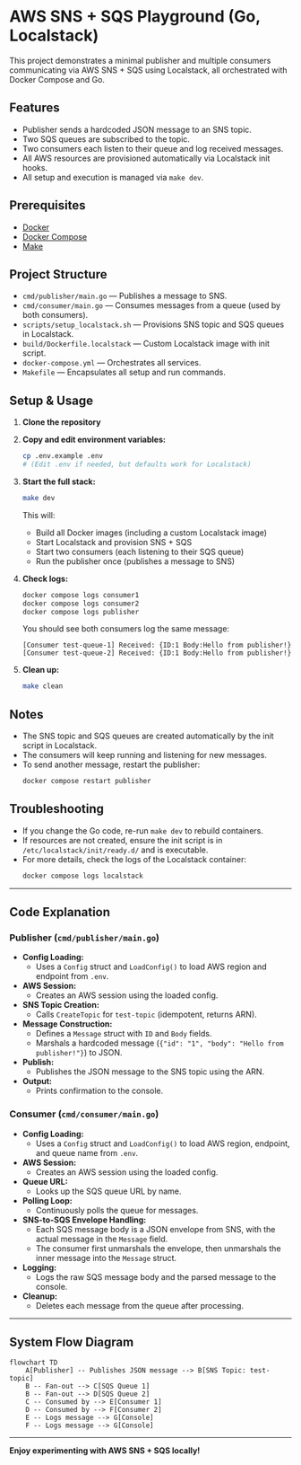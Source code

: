 # AWS SNS + SQS Playground (Go, Localstack)

This project demonstrates a minimal publisher and multiple consumers communicating via AWS SNS + SQS using Localstack, all orchestrated with Docker Compose and Go.

## Features
- Publisher sends a hardcoded JSON message to an SNS topic.
- Two SQS queues are subscribed to the topic.
- Two consumers each listen to their queue and log received messages.
- All AWS resources are provisioned automatically via Localstack init hooks.
- All setup and execution is managed via `make dev`.

## Prerequisites
- [Docker](https://www.docker.com/)
- [Docker Compose](https://docs.docker.com/compose/)
- [Make](https://www.gnu.org/software/make/)

## Project Structure
- `cmd/publisher/main.go` — Publishes a message to SNS.
- `cmd/consumer/main.go` — Consumes messages from a queue (used by both consumers).
- `scripts/setup_localstack.sh` — Provisions SNS topic and SQS queues in Localstack.
- `build/Dockerfile.localstack` — Custom Localstack image with init script.
- `docker-compose.yml` — Orchestrates all services.
- `Makefile` — Encapsulates all setup and run commands.

## Setup & Usage

1. **Clone the repository**

2. **Copy and edit environment variables:**
   ```sh
   cp .env.example .env
   # (Edit .env if needed, but defaults work for Localstack)
   ```

3. **Start the full stack:**
   ```sh
   make dev
   ```
   This will:
   - Build all Docker images (including a custom Localstack image)
   - Start Localstack and provision SNS + SQS
   - Start two consumers (each listening to their SQS queue)
   - Run the publisher once (publishes a message to SNS)

4. **Check logs:**
   ```sh
   docker compose logs consumer1
   docker compose logs consumer2
   docker compose logs publisher
   ```
   You should see both consumers log the same message:
   ```
   [Consumer test-queue-1] Received: {ID:1 Body:Hello from publisher!}
   [Consumer test-queue-2] Received: {ID:1 Body:Hello from publisher!}
   ```

5. **Clean up:**
   ```sh
   make clean
   ```

## Notes
- The SNS topic and SQS queues are created automatically by the init script in Localstack.
- The consumers will keep running and listening for new messages.
- To send another message, restart the publisher:
  ```sh
  docker compose restart publisher
  ```

## Troubleshooting
- If you change the Go code, re-run `make dev` to rebuild containers.
- If resources are not created, ensure the init script is in `/etc/localstack/init/ready.d/` and is executable.
- For more details, check the logs of the Localstack container:
  ```sh
  docker compose logs localstack
  ```

---

## Code Explanation

### Publisher (`cmd/publisher/main.go`)

- **Config Loading:**
  - Uses a `Config` struct and `LoadConfig()` to load AWS region and endpoint from `.env`.
- **AWS Session:**
  - Creates an AWS session using the loaded config.
- **SNS Topic Creation:**
  - Calls `CreateTopic` for `test-topic` (idempotent, returns ARN).
- **Message Construction:**
  - Defines a `Message` struct with `ID` and `Body` fields.
  - Marshals a hardcoded message (`{"id": "1", "body": "Hello from publisher!"}`) to JSON.
- **Publish:**
  - Publishes the JSON message to the SNS topic using the ARN.
- **Output:**
  - Prints confirmation to the console.

### Consumer (`cmd/consumer/main.go`)

- **Config Loading:**
  - Uses a `Config` struct and `LoadConfig()` to load AWS region, endpoint, and queue name from `.env`.
- **AWS Session:**
  - Creates an AWS session using the loaded config.
- **Queue URL:**
  - Looks up the SQS queue URL by name.
- **Polling Loop:**
  - Continuously polls the queue for messages.
- **SNS-to-SQS Envelope Handling:**
  - Each SQS message body is a JSON envelope from SNS, with the actual message in the `Message` field.
  - The consumer first unmarshals the envelope, then unmarshals the inner message into the `Message` struct.
- **Logging:**
  - Logs the raw SQS message body and the parsed message to the console.
- **Cleanup:**
  - Deletes each message from the queue after processing.

---

## System Flow Diagram

```mermaid
flowchart TD
    A[Publisher] -- Publishes JSON message --> B[SNS Topic: test-topic]
    B -- Fan-out --> C[SQS Queue 1]
    B -- Fan-out --> D[SQS Queue 2]
    C -- Consumed by --> E[Consumer 1]
    D -- Consumed by --> F[Consumer 2]
    E -- Logs message --> G[Console]
    F -- Logs message --> G[Console]
```

---

**Enjoy experimenting with AWS SNS + SQS locally!**
